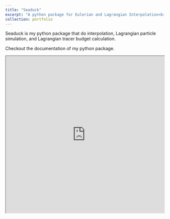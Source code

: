 ```yaml
---
title: "Seaduck"
excerpt: "A python package for Eulerian and Lagrangian Interpolation<br/><img src='/images/seaduck_south.png'>"
collection: portfolio
---
```


Seaduck is my python package that do interpolation, Lagrangian particle simulation, and Lagrangian tracer budget calculation. 



Checkout the documentation of my python package. 


<iframe src="https://macekuailv.github.io/seaduck/intro.html" width="100%" height="500px" scrolling="yes"></iframe>

